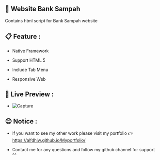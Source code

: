 ## 🍞 Website Bank Sampah

Contains html script for Bank Sampah website

## 📋 Feature :

- Native Framework

- Support HTML 5

- Include Tab Menu

- Responsive Web

## 🚀 Live Preview :

- ![Capture](https://user-images.githubusercontent.com/80201030/221201835-2a7b04c7-cb10-4919-90f0-22990a4d0ba5.PNG)

## 😊 Notice :

- If you want to see my other work please visit my portfolio 👉 https://alfdhiw.github.io/Myportfolio/

- Contact me for any questions and follow my github channel for support ^^
